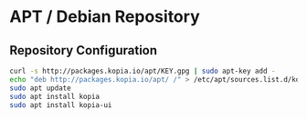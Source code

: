 APT / Debian Repository
=======================

Repository Configuration
------------------------

```bash
curl -s http://packages.kopia.io/apt/KEY.gpg | sudo apt-key add -
echo "deb http://packages.kopia.io/apt/ /" > /etc/apt/sources.list.d/kopia.list
sudo apt update
sudo apt install kopia
sudo apt install kopia-ui
```
